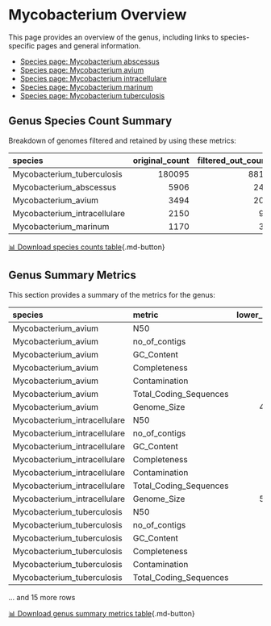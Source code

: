 # Mycobacterium Overview
This page provides an overview of the genus, including links to species-specific pages and general information.

- [Species page: Mycobacterium abscessus](Mycobacterium_abscessus/index.md)
- [Species page: Mycobacterium avium](Mycobacterium_avium/index.md)
- [Species page: Mycobacterium intracellulare](Mycobacterium_intracellulare/index.md)
- [Species page: Mycobacterium marinum](Mycobacterium_marinum/index.md)
- [Species page: Mycobacterium tuberculosis](Mycobacterium_tuberculosis/index.md)
## Genus Species Count Summary
Breakdown of genomes filtered and retained by using these metrics:

| species                      |   original_count |   filtered_out_count |   final_count |
|:-----------------------------|-----------------:|---------------------:|--------------:|
| Mycobacterium_tuberculosis   |           180095 |                 8818 |        171277 |
| Mycobacterium_abscessus      |             5906 |                  247 |          5659 |
| Mycobacterium_avium          |             3494 |                  208 |          3286 |
| Mycobacterium_intracellulare |             2150 |                   99 |          2051 |
| Mycobacterium_marinum        |             1170 |                   36 |          1134 |


[📊 Download species counts table](species_counts.csv){.md-button}
## Genus Summary Metrics
This section provides a summary of the metrics for the genus:

| species                      | metric                 |   lower_bounds |   upper_bounds |
|:-----------------------------|:-----------------------|---------------:|---------------:|
| Mycobacterium_avium          | N50                    |    14000       |      nan       |
| Mycobacterium_avium          | no_of_contigs          |      nan       |      620       |
| Mycobacterium_avium          | GC_Content             |       68       |       70       |
| Mycobacterium_avium          | Completeness           |       94       |      nan       |
| Mycobacterium_avium          | Contamination          |      nan       |        7       |
| Mycobacterium_avium          | Total_Coding_Sequences |     4500       |     5700       |
| Mycobacterium_avium          | Genome_Size            |        4.7e+06 |        5.9e+06 |
| Mycobacterium_intracellulare | N50                    |    35000       |      nan       |
| Mycobacterium_intracellulare | no_of_contigs          |      nan       |      430       |
| Mycobacterium_intracellulare | GC_Content             |       67       |       69       |
| Mycobacterium_intracellulare | Completeness           |       95       |      nan       |
| Mycobacterium_intracellulare | Contamination          |      nan       |       13       |
| Mycobacterium_intracellulare | Total_Coding_Sequences |     4900       |     7100       |
| Mycobacterium_intracellulare | Genome_Size            |        5.2e+06 |        7.3e+06 |
| Mycobacterium_tuberculosis   | N50                    |    34000       |      nan       |
| Mycobacterium_tuberculosis   | no_of_contigs          |      nan       |      320       |
| Mycobacterium_tuberculosis   | GC_Content             |       65       |       66       |
| Mycobacterium_tuberculosis   | Completeness           |       96       |      nan       |
| Mycobacterium_tuberculosis   | Contamination          |      nan       |        3       |
| Mycobacterium_tuberculosis   | Total_Coding_Sequences |     4000       |     4600       |

... and 15 more rows


[📊 Download genus summary metrics table](genus_summary_metrics.csv){.md-button}
